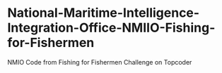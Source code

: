 # National-Maritime-Intelligence-Integration-Office-NMIIO-Fishing-for-Fishermen
NMIO Code from Fishing for Fishermen Challenge on Topcoder
